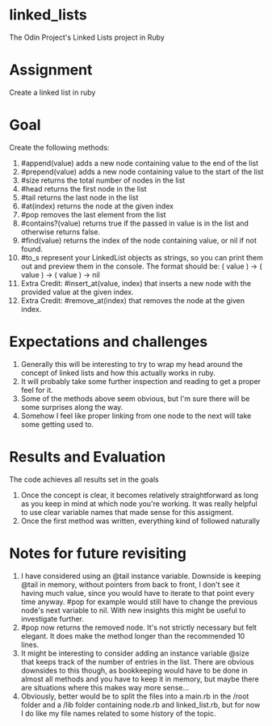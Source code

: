 # linked_lists
The Odin Project's Linked Lists project in Ruby

# Assignment
Create a linked list in ruby

# Goal
Create the following methods:
1. #append(value) adds a new node containing value to the end of the list
2. #prepend(value) adds a new node containing value to the start of the list
3. #size returns the total number of nodes in the list
4. #head returns the first node in the list
5. #tail returns the last node in the list
6. #at(index) returns the node at the given index
7. #pop removes the last element from the list
8. #contains?(value) returns true if the passed in value is in the list and otherwise returns false.
9. #find(value) returns the index of the node containing value, or nil if not found.
10. #to_s represent your LinkedList objects as strings, so you can print them out and preview them in the console. The format should be: ( value ) -> ( value ) -> ( value ) -> nil
11. Extra Credit: #insert_at(value, index) that inserts a new node with the provided value at the given index.
12. Extra Credit: #remove_at(index) that removes the node at the given index.

# Expectations and challenges
1. Generally this will be interesting to try to wrap my head around the concept of linked lists and how this actually works in ruby.
2. It will probably take some further inspection and reading to get a proper feel for it.
3. Some of the methods above seem obvious, but I'm sure there will be some surprises along the way.
4. Somehow I feel like proper linking from one node to the next will take some getting used to.

# Results and Evaluation
The code achieves all results set in the goals
1. Once the concept is clear, it becomes relatively straightforward as long as you keep in mind at which node you're working. It was really helpful to use clear variable names that made sense for this assigment.
2. Once the first method was written, everything kind of followed naturally

# Notes for future revisiting
1. I have considered using an @tail instance variable. Downside is keeping @tail in memory, without pointers from back to front, I don't see it having much value, since you would have to iterate to that point every time anyway. #pop for example would still have to change the previous node's next variable to nil. With new insights this might be useful to investigate further.
2. #pop now returns the removed node. It's not strictly necessary but felt elegant. It does make the method longer than the recommended 10 lines.
3. It might be interesting to consider adding an instance variable @size that keeps track of the number of entries in the list. There are obvious downsides to this though, as bookkeeping would have to be done in almost all methods and you have to keep it in memory, but maybe there are situations where this makes way more sense...
4. Obviously, better would be to split the files into a main.rb in the /root folder and a /lib folder containing node.rb and linked_list.rb, but for now I do like my file names related to some history of the topic.
